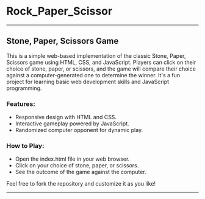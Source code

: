 # Rock_Paper_Scissor

---

## Stone, Paper, Scissors Game

This is a simple web-based implementation of the classic Stone, Paper, Scissors game using HTML, CSS, and JavaScript. Players can click on their choice of stone, paper, or scissors, and the game will compare their choice against a computer-generated one to determine the winner. It's a fun project for learning basic web development skills and JavaScript programming.

### Features:
- Responsive design with HTML and CSS.
- Interactive gameplay powered by JavaScript.
- Randomized computer opponent for dynamic play.

### How to Play:
- Open the index.html file in your web browser.
- Click on your choice of stone, paper, or scissors.
- See the outcome of the game against the computer.

Feel free to fork the repository and customize it as you like!

---
